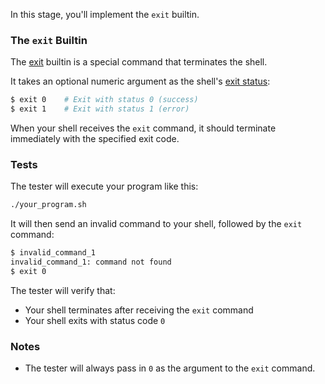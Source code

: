 In this stage, you'll implement the `exit` builtin.

### The `exit` Builtin

The [exit](https://pubs.opengroup.org/onlinepubs/9699919799/utilities/V3_chap02.html#exit) builtin is a special command that terminates the shell.

It takes an optional numeric argument as the shell's [exit status](https://en.wikipedia.org/wiki/Exit_status):
```bash
$ exit 0    # Exit with status 0 (success)
$ exit 1    # Exit with status 1 (error)
```

When your shell receives the `exit` command, it should terminate immediately with the specified exit code.

### Tests

The tester will execute your program like this:

```bash
./your_program.sh
```

It will then send an invalid command to your shell, followed by the `exit` command:

```bash
$ invalid_command_1
invalid_command_1: command not found
$ exit 0
```

The tester will verify that:
- Your shell terminates after receiving the `exit` command
- Your shell exits with status code `0`

### Notes

- The tester will always pass in `0` as the argument to the `exit` command.
